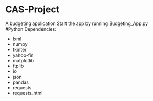 # CAS-Project
A budgeting application
Start the app by running Budgeting_App.py
#Python Dependencies:
- lxml
- numpy
- tkinter
- yahoo-fin
- matplotlib
- ftplib
- io
- json
- pandas
- requests
- requests_html
